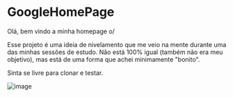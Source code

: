 # GoogleHomePage

Olá, bem vindo a minha homepage o/

Esse projeto é uma ideia de nivelamento que me veio na mente durante uma das minhas sessões de estudo.
Não está 100% igual (também não era meu objetivo), mas está de uma forma que achei minimamente "bonito".

Sinta se livre para clonar e testar.

![image](https://user-images.githubusercontent.com/101848461/186788013-a359426f-8641-4d82-a161-ffb66edf60d4.png)
